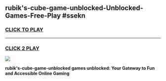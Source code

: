 
## rubik's-cube-game-unblocked-Unblocked-Games-Free-Play #ssekn
<h3>
<a href="https://us.freeplayer.one?title=rubik's-cube-game-unblocked&ref=9M">CLICK TO PLAY</a></h3>
<hr>

<h3>
<a href="https://us.freeplayer.one?title=rubik's-cube-game-unblocked&ref=9M">CLICK 2 PLAY</a>
  
</h3>

<a href="https://us.freeplayer.one?title=rubik's-cube-game-unblocked&ref=9M"><img src="https://clearcache.store/games.png"></a>


**rubik's-cube-game-unblocked games unblocked: Your Gateway to Fun and Accessible Online Gaming**
